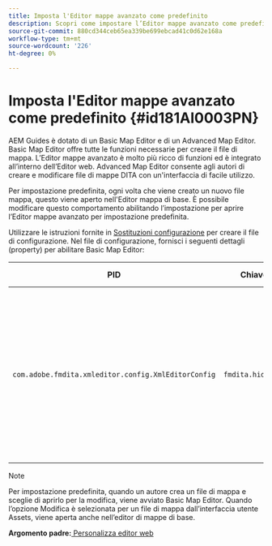 ```yaml
---
title: Imposta l'Editor mappe avanzato come predefinito
description: Scopri come impostare l’Editor mappe avanzato come predefinito
source-git-commit: 880cd344ceb65ea339be699ebcad41c0d62e168a
workflow-type: tm+mt
source-wordcount: '226'
ht-degree: 0%

---
```


# Imposta l&#39;Editor mappe avanzato come predefinito {#id181AI0003PN}

AEM Guides è dotato di un Basic Map Editor e di un Advanced Map Editor. Basic Map Editor offre tutte le funzioni necessarie per creare il file di mappa. L’Editor mappe avanzato è molto più ricco di funzioni ed è integrato all’interno dell’Editor web. Advanced Map Editor consente agli autori di creare e modificare file di mappe DITA con un&#39;interfaccia di facile utilizzo.

Per impostazione predefinita, ogni volta che viene creato un nuovo file mappa, questo viene aperto nell&#39;Editor mappa di base. È possibile modificare questo comportamento abilitando l’impostazione per aprire l’Editor mappe avanzato per impostazione predefinita.

Utilizzare le istruzioni fornite in [Sostituzioni configurazione](download-install-additional-config-override.md#) per creare il file di configurazione. Nel file di configurazione, fornisci i seguenti dettagli \(property\) per abilitare Basic Map Editor:

| PID | Chiave proprietà | Valore proprietà |
|---|------------|--------------|
| `com.adobe.fmdita.xmleditor.config.XmlEditorConfig` | ``fmdita.hide.oldmapeditor`` | Booleano \(true/false\). Se si desidera utilizzare l&#39;Editor mapping avanzato per impostazione predefinita, impostare questa proprietà su true.<br> **Valore predefinito**: false |

>[!NOTE]
>
> Per impostazione predefinita, quando un autore crea un file di mappa e sceglie di aprirlo per la modifica, viene avviato Basic Map Editor. Quando l’opzione Modifica è selezionata per un file di mappa dall’interfaccia utente Assets, viene aperta anche nell’editor di mappe di base.

**Argomento padre:**[ Personalizza editor web](conf-web-editor.md)
